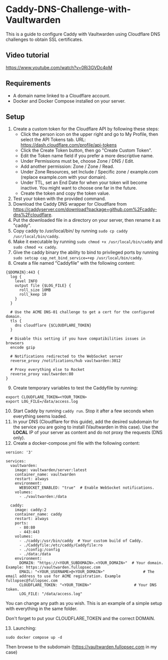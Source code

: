 # Caddy-DNS-Challenge-with-Vaultwarden

This is a guide to configure Caddy with Vaultwarden using Cloudflare DNS challenges to obtain SSL certificates.

## Video tutorial

https://www.youtube.com/watch?v=0Ri3GVDc4pM

## Requirements
* A domain name linked to a Cloudflare account.
* Docker and Docker Compose installed on your server.

## Setup
1. Create a custom token for the Cloudflare API by following these steps:
    * Click the person icon on the upper right and go to My Profile, then select the API Tokens tab. URL: https://dash.cloudflare.com/profile/api-tokens
    * Click the Create Token button, then go "Create Custom Token".
    * Edit the Token name field if you prefer a more descriptive name.
    * Under Permissions must be, choose Zone / DNS / Edit.
    * Add another permission: Zone / Zone / Read.
    * Under Zone Resources, set Include / Specific zone / example.com (replace example.com with your domain).
    * Under TTL, set an End Date for when your token will become inactive. You might want to choose one far in the future.
    * Create the token and copy the token value.
2. Test your token with the provided command.
3. Download the Caddy DNS wrapper for Cloudflare from https://caddyserver.com/download?package=github.com%2Fcaddy-dns%2Fcloudflare.
4. Put the downloaded file in a directory on your server, then rename it as "caddy".
5. Copy caddy to /usr/local/bin/ by running `sudo cp caddy /usr/local/bin/caddy`.
6. Make it executable by running `sudo chmod +x /usr/local/bin/caddy` and `sudo chmod +x caddy`.
7. Give the caddy binary the ability to bind to privileged ports by running `sudo setcap cap_net_bind_service=+ep /usr/local/bin/caddy`.
8. Create a file named "Caddyfile" with the following content:
```
{$DOMAIN}:443 {
  log {
    level INFO
    output file {$LOG_FILE} {
      roll_size 10MB
      roll_keep 10
    }
  }

  # Use the ACME DNS-01 challenge to get a cert for the configured domain.
  tls {
    dns cloudflare {$CLOUDFLARE_TOKEN} 
  }

  # Disable this setting if you have compatibilities issues in browsers
  encode gzip

  # Notifications redirected to the WebSocket server
  reverse_proxy /notifications/hub vaultwarden:3012

  # Proxy everything else to Rocket
  reverse_proxy vaultwarden:80
}
```
9. Create temporary variables to test the Caddyfile by running:
```
export CLOUDFLARE_TOKEN=<YOUR_TOKEN>
export LOG_FILE=/data/access.log
```
10. Start Caddy by running `caddy run`. Stop it after a few seconds when everything seems loaded.
11. In your DNS (Cloudflare for this guide), add the desired subdomain for the service you are going to install (Vaultwarden in this case). Use the **LOCAL** IP of your server as content and do not proxy the requests (DNS only).
12. Create a docker-compose.yml file with the following content:
```
version: '3'

services:
  vaultwarden:
    image: vaultwarden/server:latest
    container_name: vaultwarden
    restart: always
    environment:
      WEBSOCKET_ENABLED: "true"  # Enable WebSocket notifications.
    volumes:
      - ./vaultwarden:/data

  caddy:
    image: caddy:2
    container_name: caddy
    restart: always
    ports:
      - 80:80
      - 443:443
    volumes:
      - ./caddy:/usr/bin/caddy  # Your custom build of Caddy.
      - ./Caddyfile:/etc/caddy/Caddyfile:ro
      - ./config:/config
      - ./data:/data
    environment:
      DOMAIN: "https://<YOUR_SUBDOMAIN>.<YOUR_DOMAIN>"  # Your domain. Example: https://vaultwarden.fullopsec.com
      EMAIL: "<YOUR_USERNAME>@<YOUR_DOMAIN>"                 # The email address to use for ACME registration. Example fullopsec@fullopsec.com
      CLOUDFLARE_TOKEN: "<YOUR_TOKEN>"                   # Your DNS token.
      LOG_FILE: "/data/access.log"
```

You can change any path as you wish. This is an example of a simple setup with everything in the same folder.

Don't forget to put your CLOUDFLARE_TOKEN and the correct DOMAIN.

13. Launching:

`sudo docker compose up -d`

Then browse to the subdomain (https://vaultwarden.fullopsec.com in my case)

